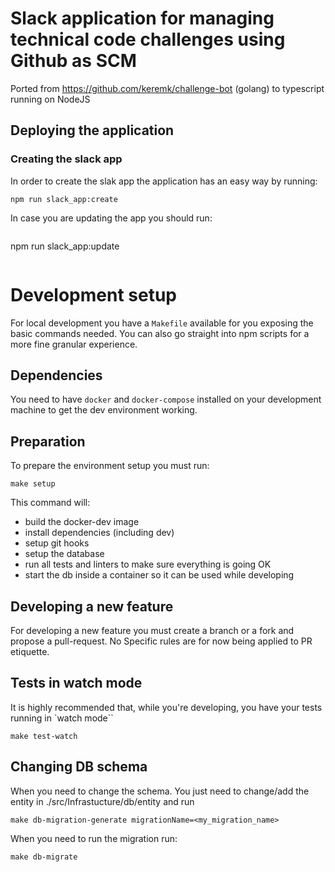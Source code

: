 # Slack application for managing technical code challenges using Github as SCM

Ported from https://github.com/keremk/challenge-bot (golang) to typescript running on NodeJS
## Deploying the application

### Creating the slack app

In order to create the slak app the application has an easy way by running:

```
npm run slack_app:create
```

In case you are updating the app you should run:

```
```
npm run slack_app:update
```
```


# Development setup

For local development you have a `Makefile` available for you exposing the basic commands needed. You can also go straight into npm scripts for a more fine granular experience.
## Dependencies

You need to have `docker` and `docker-compose` installed on your development machine to get the dev environment working.

## Preparation

To prepare the environment setup you must run:

```
make setup
```

This command will:
- build the docker-dev image
- install dependencies (including dev)
- setup git hooks
- setup the database
- run all tests and linters to make sure everything is going OK
- start the db inside a container so it can be used while developing

## Developing a new feature

For developing a new feature you must create a branch or a fork and propose a pull-request. No Specific rules are for now being applied to PR etiquette.

## Tests in watch mode

It is highly recommended that, while you're developing, you have your tests running in `watch mode``

```
make test-watch
```

## Changing DB schema

When you need to change the schema. You just need to change/add the entity in ./src/Infrastucture/db/entity and run

```
make db-migration-generate migrationName=<my_migration_name>
```

When you need to run the migration run: 

```
make db-migrate
```

